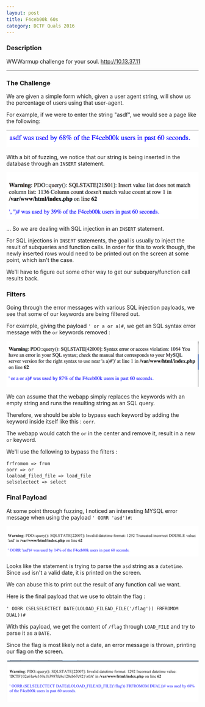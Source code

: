 ```yaml
---
layout: post
title: F4ceb00k 60s
category: DCTF Quals 2016
---
```


### Description
WWWarmup challenge for your soul. http://10.13.37.11

---

### The Challenge

We are given a simple form which, given a user agent string, will show us the percentage of users using that user-agent.

For example, if we were to enter the string "asdf", we would see a page like the following:

![result](/assets/img/dctf-quals-2016/result.png "result")

With a bit of fuzzing, we notice that our string is being inserted in the database through an `INSERT` statement.

![insert](/assets/img/dctf-quals-2016/insert.png "insert")

... So we are dealing with SQL injection in an `INSERT` statement.

For SQL injections in `INSERT` statements, the goal is usually to inject the result of subqueries and function calls.
In order for this to work though, the newly inserted rows would need to be printed out on the screen at some point, which isn't the case.

We'll have to figure out some other way to get our subquery/function call results back.

### Filters

Going through the error messages with various SQL injection payloads, we see that some of our keywords are being filtered out.

For example, giving the payload `' or a or a)#`, we get an SQL syntax error message with the `or` keywords removed :

![filters](/assets/img/dctf-quals-2016/filters.png "filters")

We can assume that the webapp simply replaces the keywords with an empty string and runs the resulting string as an SQL query.

Therefore, we should be able to bypass each keyword by adding the keyword inside itself like this : `oorr`.

The webapp would catch the `or` in the center and remove it, result in a new `or` keyword.

We'll use the following to bypass the filters :

```
frfromom => from
oorr => or
loaload_filed_file => load_file
selselectect => select
```

### Final Payload

At some point through fuzzing, I noticed an interesting MYSQL error message when using the payload `' OORR 'asd')#`:

![error](/assets/img/dctf-quals-2016/error.png "error")

Looks like the statement is trying to parse the `asd` string as a `datetime`. Since `asd` isn't a valid date, it is printed on the screen.

We can abuse this to print out the result of any function call we want.

Here is the final payload that we use to obtain the flag :

`' OORR (SELSELECTECT DATE(LOLOAD_FILEAD_FILE('/flag')) FRFROMOM DUAL))#`

With this payload, we get the content of `/flag` through `LOAD_FILE` and try to parse it as a `DATE`.

Since the flag is most likely not a date, an error message is thrown, printing our flag on the screen.

![flag](/assets/img/dctf-quals-2016/flag.png "flag")

